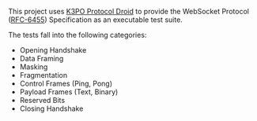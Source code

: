 This project uses [K3PO Protocol Droid](http://github.com/kaazing/k3po) to provide the WebSocket Protocol 
([RFC-6455](https://tools.ietf.org/html/rfc6455)) Specification as an executable test suite.

The tests fall into the following categories:
 * Opening Handshake
 * Data Framing
 * Masking
 * Fragmentation
 * Control Frames (Ping, Pong)
 * Payload Frames (Text, Binary)
 * Reserved Bits
 * Closing Handshake
